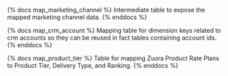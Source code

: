 {% docs map_marketing_channel %}
 Intermediate table to expose the mapped marketing channel data.
{% enddocs %}

{% docs map_crm_account %}
 Mapping table for dimension keys related to crm accounts so they can be reused in fact tables containing account ids.
{% enddocs %}

{% docs map_product_tier %}
 Table for mapping Zuora Product Rate Plans to Product Tier, Delivery Type, and Ranking.
{% enddocs %}
